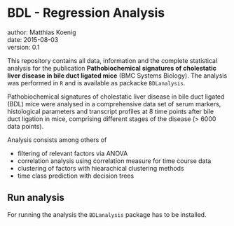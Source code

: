 #    BDL - Regression Analysis

author: Matthias Koenig  
date: 2015-08-03  
version: 0.1

This repository contains all data, information and the complete statistical analysis for the publication
**Pathobiochemical signatures of cholestatic liver disease in bile duct ligated mice** (BMC Systems Biology).
The analysis was performed in `R` and is available as packacke `BDLanalysis`.

Pathobiochemical signatures of cholestatic liver disease in bile duct ligated (BDL) mice were analysed 
in a comprehensive data set of serum markers, histological parameters and transcript profiles at 8 time points after bile duct ligation in mice, comprising different stages of the disease (> 6000 data points).

Analysis consists among others of
* filtering of relevant factors via ANOVA
* correlation analysis using correlation measure for time course data
* clustering of factors with hiearachical clustering methods
* time class prediction with decision trees

## Run analysis
For running the analysis the `BDLanalysis` package has to be installed.


